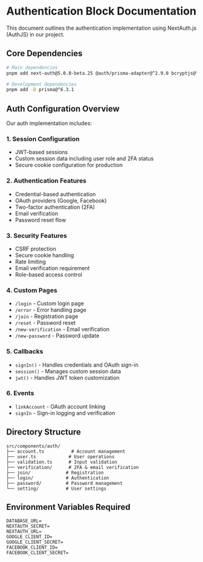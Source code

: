 # Authentication Block Documentation

This document outlines the authentication implementation using NextAuth.js (AuthJS) in our project.

## Core Dependencies

```bash
# Main dependencies
pnpm add next-auth@5.0.0-beta.25 @auth/prisma-adapter@^2.9.0 bcryptjs@^3.0.2 @prisma/client@^6.3.1

# Development dependencies
pnpm add -D prisma@^6.3.1
```

## Auth Configuration Overview

Our auth implementation includes:

### 1. Session Configuration
- JWT-based sessions
- Custom session data including user role and 2FA status
- Secure cookie configuration for production

### 2. Authentication Features
- Credential-based authentication
- OAuth providers (Google, Facebook)
- Two-factor authentication (2FA)
- Email verification
- Password reset flow

### 3. Security Features
- CSRF protection
- Secure cookie handling
- Rate limiting
- Email verification requirement
- Role-based access control

### 4. Custom Pages
- `/login` - Custom login page
- `/error` - Error handling page
- `/join` - Registration page
- `/reset` - Password reset
- `/new-verification` - Email verification
- `/new-password` - Password update

### 5. Callbacks
- `signIn()` - Handles credentials and OAuth sign-in
- `session()` - Manages custom session data
- `jwt()` - Handles JWT token customization

### 6. Events
- `linkAccount` - OAuth account linking
- `signIn` - Sign-in logging and verification

## Directory Structure
```
src/components/auth/
├── account.ts          # Account management
├── user.ts            # User operations
├── validation.ts      # Input validation
├── verification/      # 2FA & email verification
├── join/             # Registration
├── login/            # Authentication
├── password/         # Password management
└── setting/          # User settings
```

## Environment Variables Required
```env
DATABASE_URL=
NEXTAUTH_SECRET=
NEXTAUTH_URL=
GOOGLE_CLIENT_ID=
GOOGLE_CLIENT_SECRET=
FACEBOOK_CLIENT_ID=
FACEBOOK_CLIENT_SECRET=
```
